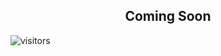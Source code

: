 <!-- ```c#
using GitHub.Profile.Readme.MarkdownDocument;
using Brain.Aptitude.Pseudocode;
using Brain.Aptitude.Humor;
using Brain.Consciousness.Focus.Interest.Code;

namespace GitHub.asmetcalf

public class Profile : IGitHubProfile
{
    public string Header { "Hi, I'm Adam!" }
    public string SubHeader { "I really, really like to code. It's one of my favorite things." }
    [Display(Name = "Most Recent Day I Was Excited To Learn Something New & Awesome")]
    [DisplayFormat(DataFormatString = "{0:d}")]
    public DateTime ContinuallyLearning {
        get {
            return DateTime.Now;
        }
    }
    public List<Favorites> = new List<Favorites>()
    {
        Favorites.One = "Coding & Learning about code",
        Favorites.Two = "My floofy cat Rome",
        Favorites.TwoAndAHalf = "Reading/Watching Sci-Fi",
        Favorites.Three = "Cooking"
        Favorites.Four = "Designing this Readme, it's pretty fun so far",
        Favorites.Five = GetNextFavoriteThings()
    };
}

``` -->


<h2 align="center"> Coming Soon </h2>

![visitors](https://visitor-badge.glitch.me/badge?page_id=asmetcalf.asmetcalf)

<!-- ### Programming Languages:

<img src="https://img.shields.io/badge/html5%20-%23E34F26.svg?&style=for-the-badge&logo=html5&logoColor=white"/>

<img src="https://img.shields.io/badge/css3%20-%231572B6.svg?&style=for-the-badge&logo=css3&logoColor=white"/>

<img src="https://img.shields.io/badge/c%23%20-%23239120.svg?&style=for-the-badge&logo=c-sharp&logoColor=white"/> -->

<!--
**asmetcalf/asmetcalf** is a ✨ _special_ ✨ repository because its `README.md` (this file) appears on your GitHub profile.

Here are some ideas to get you started:

- 🔭 I’m currently working on ...
- 🌱 I’m currently learning ...
- 👯 I’m looking to collaborate on ...
- 🤔 I’m looking for help with ...
- 💬 Ask me about ...
- 📫 How to reach me: ...
- 😄 Pronouns: ...
- ⚡ Fun fact: ...
-->
